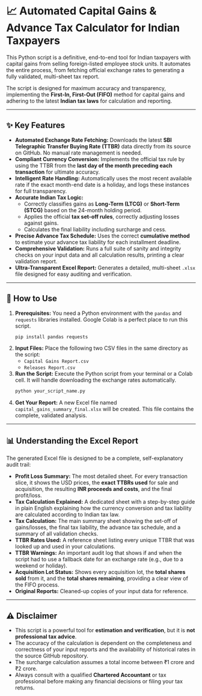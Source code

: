 # 📈 Automated Capital Gains & Advance Tax Calculator for Indian Taxpayers

This Python script is a definitive, end-to-end tool for Indian taxpayers with capital gains from selling foreign-listed employee stock units. It automates the entire process, from fetching official exchange rates to generating a fully validated, multi-sheet tax report.

The script is designed for maximum accuracy and transparency, implementing the **First-In, First-Out (FIFO)** method for capital gains and adhering to the latest **Indian tax laws** for calculation and reporting.

***

## ✨ Key Features

* **Automated Exchange Rate Fetching:** Downloads the latest **SBI Telegraphic Transfer Buying Rate (TTBR)** data directly from its source on GitHub. No manual rate management is needed.
* **Compliant Currency Conversion:** Implements the official tax rule by using the TTBR from the **last day of the month preceding each transaction** for ultimate accuracy.
* **Intelligent Rate Handling:** Automatically uses the most recent available rate if the exact month-end date is a holiday, and logs these instances for full transparency.
* **Accurate Indian Tax Logic:**
    * Correctly classifies gains as **Long-Term (LTCG)** or **Short-Term (STCG)** based on the 24-month holding period.
    * Applies the official **tax set-off rules**, correctly adjusting losses against gains.
    * Calculates the final liability including surcharge and cess.
* **Precise Advance Tax Schedule:** Uses the correct **cumulative method** to estimate your advance tax liability for each installment deadline.
* **Comprehensive Validation:** Runs a full suite of sanity and integrity checks on your input data and all calculation results, printing a clear validation report.
* **Ultra-Transparent Excel Report:** Generates a detailed, multi-sheet `.xlsx` file designed for easy auditing and verification.

***

## 🚀 How to Use

1.  **Prerequisites:** You need a Python environment with the `pandas` and `requests` libraries installed. Google Colab is a perfect place to run this script.
    ```bash
    pip install pandas requests
    ```
2.  **Input Files:** Place the following two CSV files in the same directory as the script:
    * `Capital Gains Report.csv`
    * `Releases Report.csv`
3.  **Run the Script:** Execute the Python script from your terminal or a Colab cell. It will handle downloading the exchange rates automatically.
    ```bash
    python your_script_name.py
    ```
4.  **Get Your Report:** A new Excel file named `capital_gains_summary_final.xlsx` will be created. This file contains the complete, validated analysis.

***

## 📊 Understanding the Excel Report

The generated Excel file is designed to be a complete, self-explanatory audit trail:

* **Profit Loss Summary:** The most detailed sheet. For every transaction slice, it shows the USD prices, the **exact TTBRs used** for sale and acquisition, the resulting **INR proceeds and costs**, and the final profit/loss.
* **Tax Calculation Explained:** A dedicated sheet with a step-by-step guide in plain English explaining how the currency conversion and tax liability are calculated according to Indian tax law.
* **Tax Calculation:** The main summary sheet showing the set-off of gains/losses, the final tax liability, the advance tax schedule, and a summary of all validation checks.
* **TTBR Rates Used:** A reference sheet listing every unique TTBR that was looked up and used in your calculations.
* **TTBR Warnings:** An important audit log that shows if and when the script had to use a fallback date for an exchange rate (e.g., due to a weekend or holiday).
* **Acquisition Lot Status:** Shows every acquisition lot, the **total shares sold** from it, and the **total shares remaining**, providing a clear view of the FIFO process.
* **Original Reports:** Cleaned-up copies of your input data for reference.

***

## ⚠️ Disclaimer

* This script is a powerful tool for **estimation and verification**, but it is **not professional tax advice**.
* The accuracy of the calculation is dependent on the completeness and correctness of your input reports and the availability of historical rates in the source GitHub repository.
* The surcharge calculation assumes a total income between ₹1 crore and ₹2 crore.
* Always consult with a qualified **Chartered Accountant** or tax professional before making any financial decisions or filing your tax returns.
